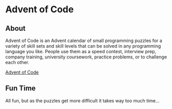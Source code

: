 # Advent of Code

## About

Advent of Code is an Advent calendar of small programming puzzles for a variety of skill sets and skill levels that can be solved in any programming language you like. People use them as a speed contest, interview prep, company training, university coursework, practice problems, or to challenge each other.

[Advent of Code](https://adventofcode.com/)

## Fun Time

All fun, but as the puzzles get more difficult it takes way too much time...
